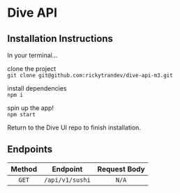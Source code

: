 # Dive API

## Installation Instructions
In your terminal...

clone the project  
`git clone git@github.com:rickytrandev/dive-api-m3.git`  

install dependencies  
`npm i`  

spin up the app!  
`npm start`  

Return to the Dive UI repo to finish installation.  

## Endpoints
| Method      | Endpoint      | Request Body  |
| :---:       |    :----:     |          :---:|
| `GET`       |`/api/v1/sushi`|  `N/A`        |
